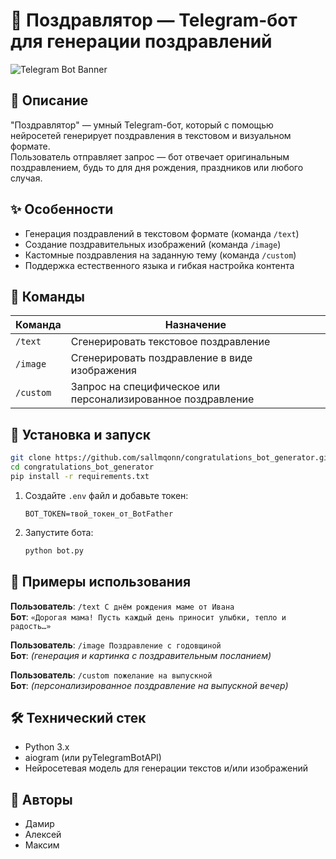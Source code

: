 # 🎉 Поздравлятор — Telegram-бот для генерации поздравлений

![Telegram Bot Banner](https://via.placeholder.com/800x200?text=Поздравлятор)

## 📌 Описание
"Поздравлятор" — умный Telegram-бот, который с помощью нейросетей генерирует поздравления в текстовом и визуальном формате.  
Пользователь отправляет запрос — бот отвечает оригинальным поздравлением, будь то для дня рождения, праздников или любого случая.

## ✨ Особенности
- Генерация поздравлений в текстовом формате (команда `/text`)
- Создание поздравительных изображений (команда `/image`)
- Кастомные поздравления на заданную тему (команда `/custom`)
- Поддержка естественного языка и гибкая настройка контента

## 💬 Команды
| Команда     | Назначение                                        |
|-------------|---------------------------------------------------|
| `/text`     | Сгенерировать текстовое поздравление              |
| `/image`    | Сгенерировать поздравление в виде изображения     |
| `/custom`   | Запрос на специфическое или персонализированное поздравление |

## 🚀 Установка и запуск
```bash
git clone https://github.com/sallmqonn/congratulations_bot_generator.git
cd congratulations_bot_generator
pip install -r requirements.txt
```

1. Создайте `.env` файл и добавьте токен:
   ```env
   BOT_TOKEN=твой_токен_от_BotFather
   ```
2. Запустите бота:
   ```bash
   python bot.py
   ```

## 🎯 Примеры использования
**Пользователь**: `/text С днём рождения маме от Ивана`  
**Бот**: `«Дорогая мама! Пусть каждый день приносит улыбки, тепло и радость…»`

**Пользователь**: `/image Поздравление с годовщиной`  
**Бот**: _(генерация и картинка с поздравительным посланием)_

**Пользователь**: `/custom пожелание на выпускной`  
**Бот**: _(персонализированное поздравление на выпускной вечер)_

## 🛠 Технический стек
- Python 3.x  
- aiogram (или pyTelegramBotAPI)  
- Нейросетевая модель для генерации текстов и/или изображений  

## 👥 Авторы
- Дамир  
- Алексей  
- Максим  
